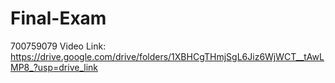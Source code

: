 # Final-Exam
700759079
Video Link: https://drive.google.com/drive/folders/1XBHCgTHmjSgL6Jiz6WjWCT__tAwLMP8_?usp=drive_link
